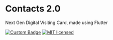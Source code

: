 # Contacts 2.0
Next Gen Digital Visiting Card, made using Flutter

[![Custom Badge](https://img.shields.io/badge/Author-Abhijit%20Kar-brightgreen.svg)](https://www.abhijit-kar.com/)
[![MIT licensed](https://img.shields.io/badge/Licence-MIT-blue.svg?style=flat)](https://opensource.org/licenses/mit-license.php)
